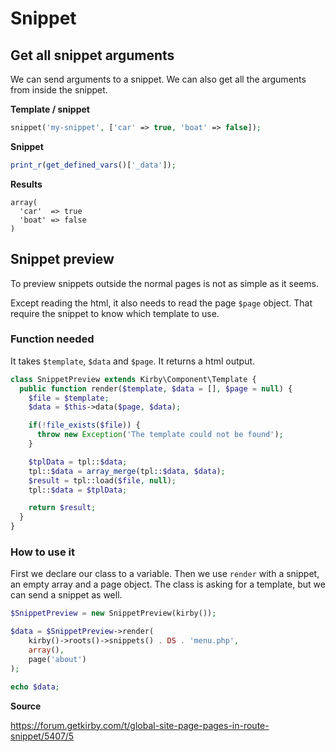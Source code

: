 # Snippet

## Get all snippet arguments

We can send arguments to a snippet. We can also get all the arguments from inside the snippet.

**Template / snippet**

```php
snippet('my-snippet', ['car' => true, 'boat' => false]);
```

**Snippet**

```php
print_r(get_defined_vars()['_data']);
```

**Results**

```text
array(
  'car'  => true
  'boat' => false
)
```

## Snippet preview

To preview snippets outside the normal pages is not as simple as it seems.

Except reading the html, it also needs to read the page `$page` object. That require the snippet to know which template to use.

### Function needed

It takes `$template`, `$data` and `$page`. It returns a html output. 

```php
class SnippetPreview extends Kirby\Component\Template {
  public function render($template, $data = [], $page = null) {
    $file = $template;
    $data = $this->data($page, $data);

    if(!file_exists($file)) {
      throw new Exception('The template could not be found');
    }

    $tplData = tpl::$data;
    tpl::$data = array_merge(tpl::$data, $data);
    $result = tpl::load($file, null);
    tpl::$data = $tplData;

    return $result;
  }
}
```

### How to use it

First we declare our class to a variable. Then we use `render` with a snippet, an empty array and a page object. The class is asking for a template, but we can send a snippet as well.

```php
$SnippetPreview = new SnippetPreview(kirby());

$data = $SnippetPreview->render(
	kirby()->roots()->snippets() . DS . 'menu.php',
	array(),
	page('about')
);

echo $data;
```

**Source**

https://forum.getkirby.com/t/global-site-page-pages-in-route-snippet/5407/5
